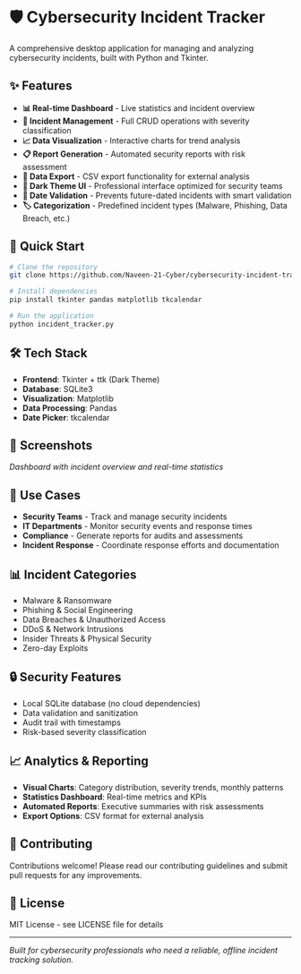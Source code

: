 # 🛡️ Cybersecurity Incident Tracker

A comprehensive desktop application for managing and analyzing cybersecurity incidents, built with Python and Tkinter.

## ✨ Features

- **📊 Real-time Dashboard** - Live statistics and incident overview
- **🎯 Incident Management** - Full CRUD operations with severity classification
- **📈 Data Visualization** - Interactive charts for trend analysis
- **📋 Report Generation** - Automated security reports with risk assessment
- **💾 Data Export** - CSV export functionality for external analysis
- **🎨 Dark Theme UI** - Professional interface optimized for security teams
- **📅 Date Validation** - Prevents future-dated incidents with smart validation
- **🏷️ Categorization** - Predefined incident types (Malware, Phishing, Data Breach, etc.)

## 🚀 Quick Start

```bash
# Clone the repository
git clone https://github.com/Naveen-21-Cyber/cybersecurity-incident-tracker.git

# Install dependencies
pip install tkinter pandas matplotlib tkcalendar

# Run the application
python incident_tracker.py
```

## 🛠️ Tech Stack

- **Frontend**: Tkinter + ttk (Dark Theme)
- **Database**: SQLite3
- **Visualization**: Matplotlib
- **Data Processing**: Pandas
- **Date Picker**: tkcalendar

## 📸 Screenshots

*Dashboard with incident overview and real-time statistics*

## 🎯 Use Cases

- **Security Teams** - Track and manage security incidents
- **IT Departments** - Monitor security events and response times
- **Compliance** - Generate reports for audits and assessments
- **Incident Response** - Coordinate response efforts and documentation

## 📊 Incident Categories

- Malware & Ransomware
- Phishing & Social Engineering  
- Data Breaches & Unauthorized Access
- DDoS & Network Intrusions
- Insider Threats & Physical Security
- Zero-day Exploits

## 🔒 Security Features

- Local SQLite database (no cloud dependencies)
- Data validation and sanitization
- Audit trail with timestamps
- Risk-based severity classification

## 📈 Analytics & Reporting

- **Visual Charts**: Category distribution, severity trends, monthly patterns
- **Statistics Dashboard**: Real-time metrics and KPIs
- **Automated Reports**: Executive summaries with risk assessments
- **Export Options**: CSV format for external analysis

## 🤝 Contributing

Contributions welcome! Please read our contributing guidelines and submit pull requests for any improvements.

## 📄 License

MIT License - see LICENSE file for details

---

*Built for cybersecurity professionals who need a reliable, offline incident tracking solution.*
